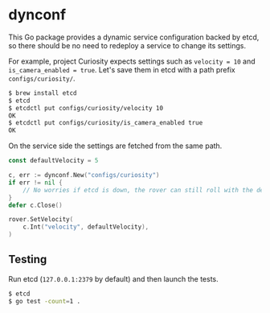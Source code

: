 # dynconf

This Go package provides a dynamic service configuration backed by etcd,
so there should be no need to redeploy a service to change its settings.

For example, project Curiosity expects settings such as `velocity = 10` and `is_camera_enabled = true`.
Let's save them in etcd with a path prefix `configs/curiosity/`.

```sh
$ brew install etcd
$ etcd
$ etcdctl put configs/curiosity/velocity 10
OK
$ etcdctl put configs/curiosity/is_camera_enabled true
OK
```

On the service side the settings are fetched from the same path.

```go
const defaultVelocity = 5

c, err := dynconf.New("configs/curiosity")
if err != nil {
	// No worries if etcd is down, the rover can still roll with the default settings.
}
defer c.Close()

rover.SetVelocity(
	c.Int("velocity", defaultVelocity),
)
```

## Testing

Run etcd (`127.0.0.1:2379` by default) and then launch the tests.

```sh
$ etcd
$ go test -count=1 .
```
